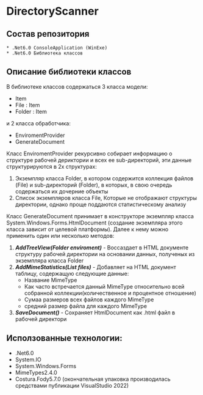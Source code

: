 # DirectoryScanner

## Состав репозитория
	* .Net6.0 ConsoleApplication (WinExe)
	* .Net6.0 Библиотека классов

## Описание библиотеки классов
В библиотеке классов содержаться 3 класса модели:
* Item
* File : Item
* Folder : Item

и 2 класса обработчика:
* EnviromentProvider
* GenerateDocument

Класс EnviromentProvider рекурсивно собирает информацию о структуре рабочей дериктории и всех ее sub-директорий, эти данные структурируются в 2х структурах:
1. Экземпляр класса Folder, в котором содержится коллекция файлов (File) и sub-директорий (Folder), в которых, в свою очередь содержаться их дочерние объекты
2. Список экземпляров класса File, Которые не отображают структуры директории, однако проще поддаются статистическому анализу

Класс GenerateDocument принимает в конструкторе экземпляр класса System.Windows.Forms.HtmlDocument (создание экземпляра этого класса зависит от целевой платформы).
Далее к нему можно применить один или несколько методов:
1. ***AddTreeView(Folder enviroment)*** - Воссаздает в HTML документе структуру рабочей директории на основании данных, полученых из экземпляра класса Folder
2. ***AddMimeStatistics(List<File> files)*** - Добавляет на HTML документ таблицу, содержащую следующие данные:
	* Название MimeType
	* Как часто встречается данный MimeType относительно всей собранной коллекции(количественное и процентное отношение)
	* Сумаа размеров всех файлов каждого MimeType
	* средний размер файла для каждого MimeType
3. ***SaveDocument()*** - Сохраняет HtmlDocument как .html файл в рабочей директори

## Исползованные технологии:
* .Net6.0
* System.IO
* System.Windows.Forms
* MimeTypes2.4.0
* Costura.Fody5.7.0 (окончательная упаковка производилась средствами публикации VisualStudio 2022)
